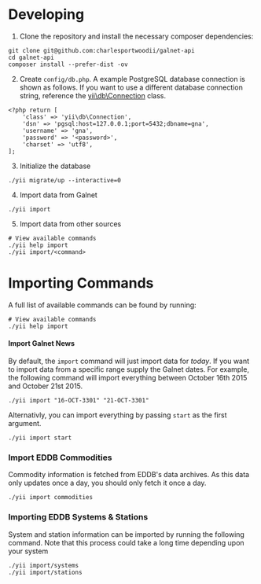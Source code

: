 # Developing

1. Clone the repository and install the necessary composer dependencies:
```
git clone git@github.com:charlesportwoodii/galnet-api
cd galnet-api
composer install --prefer-dist -ov
```

2. Create ```config/db.php```. A example PostgreSQL database connection is shown as follows. If you want to use a different database connection string, reference the [yii\db\Connection](http://www.yiiframework.com/doc-2.0/yii-db-connection.html) class.
```
<?php return [
	'class' => 'yii\db\Connection',
    'dsn' => 'pgsql:host=127.0.0.1;port=5432;dbname=gna',
    'username' => 'gna',
    'password' => '<password>',
    'charset' => 'utf8',
];

```

3. Initialize the database
```
./yii migrate/up --interactive=0
```

4. Import data from Galnet
```
./yii import
```

5. Import data from other sources
```
# View available commands
./yii help import
./yii import/<command>
```

# Importing Commands

A full list of available commands can be found by running:

```
# View available commands
./yii help import
```

#### Import Galnet News
By default, the ```import``` command will just import data for _today_. If you want to import data from a specific range supply the Galnet dates. For example, the following command will import everything between October 16th 2015 and October 21st 2015.

```
./yii import "16-OCT-3301" "21-OCT-3301"
```

Alternativly, you can import everything by passing ```start``` as the first argument.

```
./yii import start
```

### Import EDDB Commodities

Commodity information is fetched from EDDB's data archives. As this data only updates once a day, you should only fetch it once a day.

```
./yii import commodities
```


### Importing EDDB Systems & Stations

System and station information can be imported by running the following command. Note that this process could take a long time depending upon your system

```
./yii import/systems
./yii import/stations
```